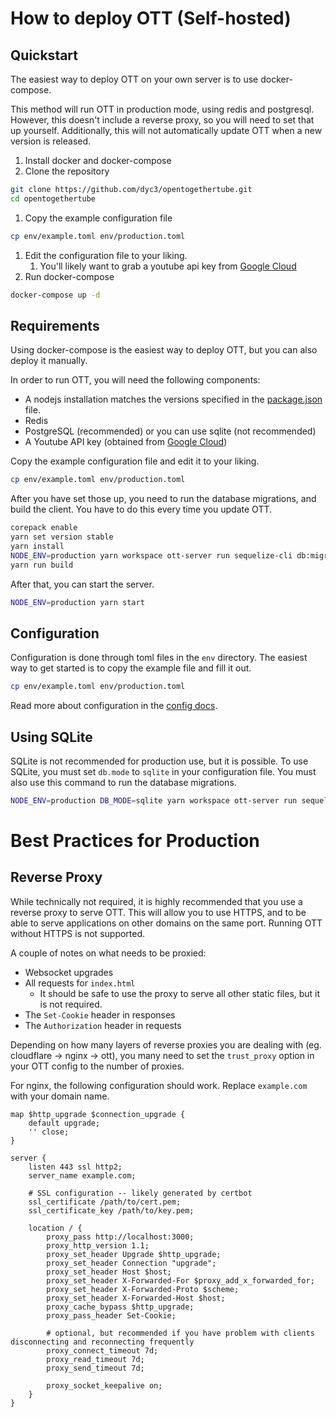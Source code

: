 # How to deploy OTT (Self-hosted)

## Quickstart

The easiest way to deploy OTT on your own server is to use docker-compose.

This method will run OTT in production mode, using redis and postgresql. However, this doesn't include a reverse proxy, so you will need to set that up yourself. Additionally, this will not automatically update OTT when a new version is released.

1. Install docker and docker-compose
2. Clone the repository
```bash
git clone https://github.com/dyc3/opentogethertube.git
cd opentogethertube
```
1. Copy the example configuration file
```bash
cp env/example.toml env/production.toml
```
1. Edit the configuration file to your liking.
   1. You'll likely want to grab a youtube api key from [Google Cloud](https://console.cloud.google.com)
2. Run docker-compose
```bash
docker-compose up -d
```

## Requirements

Using docker-compose is the easiest way to deploy OTT, but you can also deploy it manually.

In order to run OTT, you will need the following components:
- A nodejs installation matches the versions specified in the [package.json](../package.json) file.
- Redis
- PostgreSQL (recommended) or you can use sqlite (not recommended)
- A Youtube API key (obtained from [Google Cloud](https://console.cloud.google.com))

Copy the example configuration file and edit it to your liking.
```bash
cp env/example.toml env/production.toml
```

After you have set those up, you need to run the database migrations, and build the client. You have to do this every time you update OTT.
```bash
corepack enable
yarn set version stable
yarn install
NODE_ENV=production yarn workspace ott-server run sequelize-cli db:migrate
yarn run build
```

After that, you can start the server.
```bash
NODE_ENV=production yarn start
```

## Configuration

Configuration is done through toml files in the `env` directory. The easiest way to get started is to copy the example file and fill it out.

```bash
cp env/example.toml env/production.toml
```

Read more about configuration in the [config docs](config.md).

## Using SQLite

SQLite is not recommended for production use, but it is possible. To use SQLite, you must set `db.mode` to `sqlite` in your configuration file. You must also use this command to run the database migrations.
```bash
NODE_ENV=production DB_MODE=sqlite yarn workspace ott-server run sequelize-cli db:migrate
```

# Best Practices for Production

## Reverse Proxy

While technically not required, it is highly recommended that you use a reverse proxy to serve OTT. This will allow you to use HTTPS, and to be able to serve applications on other domains on the same port. Running OTT without HTTPS is not supported.

A couple of notes on what needs to be proxied:
- Websocket upgrades
- All requests for `index.html`
  - It should be safe to use the proxy to serve all other static files, but it is not required.
- The `Set-Cookie` header in responses
- The `Authorization` header in requests

Depending on how many layers of reverse proxies you are dealing with (eg. cloudflare -> nginx -> ott), you many need to set the `trust_proxy` option in your OTT config to the number of proxies.

For nginx, the following configuration should work. Replace `example.com` with your domain name.

```nginx
map $http_upgrade $connection_upgrade {
    default upgrade;
    '' close;
}

server {
    listen 443 ssl http2;
    server_name example.com;

    # SSL configuration -- likely generated by certbot
    ssl_certificate /path/to/cert.pem;
    ssl_certificate_key /path/to/key.pem;

    location / {
        proxy_pass http://localhost:3000;
        proxy_http_version 1.1;
        proxy_set_header Upgrade $http_upgrade;
        proxy_set_header Connection "upgrade";
        proxy_set_header Host $host;
        proxy_set_header X-Forwarded-For $proxy_add_x_forwarded_for;
        proxy_set_header X-Forwarded-Proto $scheme;
        proxy_set_header X-Forwarded-Host $host;
        proxy_cache_bypass $http_upgrade;
        proxy_pass_header Set-Cookie;

        # optional, but recommended if you have problem with clients disconnecting and reconnecting frequently
        proxy_connect_timeout 7d;
        proxy_read_timeout 7d;
        proxy_send_timeout 7d;

        proxy_socket_keepalive on;
    }
}
```
